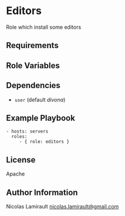 Editors
=========

Role which install some editors

Requirements
------------


Role Variables
--------------


Dependencies
------------

* `user` (default *divona*)


Example Playbook
----------------

    - hosts: servers
      roles:
         - { role: editors }

License
-------

Apache

Author Information
------------------

Nicolas Lamirault <nicolas.lamirault@gmail.com>
